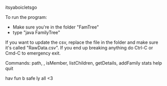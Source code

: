 itsyaboicletsgo

To run the program:
 - Make sure you're in the folder "FamTree"
 - type "java FamilyTree"

If you want to update the csv, replace the file in the folder and make sure it's called "RawData.csv".
If you end up breaking anything do Ctrl-C or Cmd-C to emergency exit.

Commands:
    path, <personName>, <personName>
    isMember, <personName>
    listChildren, <personName>
    getDetails, <personName>
    addFamily
    stats
    help
    quit

hav fun b safe ly all <3
